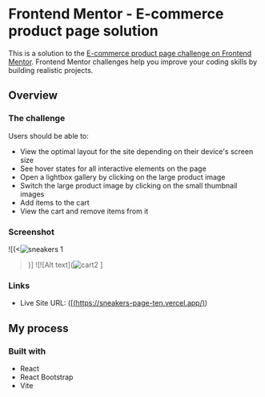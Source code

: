 # Frontend Mentor - E-commerce product page solution

This is a solution to the [E-commerce product page challenge on Frontend Mentor](https://www.frontendmentor.io/challenges/ecommerce-product-page-UPsZ9MJp6). Frontend Mentor challenges help you improve your coding skills by building realistic projects.

## Overview

### The challenge

Users should be able to:

- View the optimal layout for the site depending on their device's screen size
- See hover states for all interactive elements on the page
- Open a lightbox gallery by clicking on the large product image
- Switch the large product image by clicking on the small thumbnail images
- Add items to the cart
- View the cart and remove items from it

### Screenshot
![(<![sneakers 1](https://github.com/nanatotibadze/Sneakers/assets/106735126/88d76dc7-7a22-4d01-bac9-b764fed7e92c)
>)]
![![Alt text](![cart2](https://github.com/nanatotibadze/Sneakers/assets/106735126/06a26aad-45d2-4044-88a9-97f9e2490a17)
]

### Links

- Live Site URL: ([[(https://sneakers-page-ten.vercel.app/)](https://sneakers-page-ten.vercel.app/))

## My process

### Built with

- React
- React Bootstrap
- Vite
